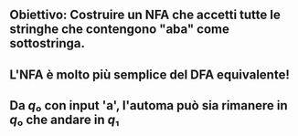 ## **Obiettivo**: Costruire un NFA che accetti tutte le stringhe che <Alert>contengono</Alert> "**aba**" come sottostringa.


<NoteBlock v-click class="mt-8">

## L'NFA è molto più semplice del DFA equivalente!
## Da $q₀$ con input '**a**', l'automa può sia rimanere in $q₀$ che andare in $q₁$

</NoteBlock>
